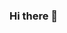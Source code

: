 ### Hi there 👋

<!--
**DanialPersian/DanialPersian** is a ✨ _special_ ✨ repository because its `README.md` (this file) appears on your GitHub profile.

Here are some ideas to get you started:

- 🔭 I’m currently working on C# and Arduino devices
- 🌱 I’m currently learning Robotics and Artifical Intelligence 
- 👯 I’m looking to collaborate on some projects
- 🤔 I’m looking for help with looking for an intership or summer internship
- 💬 Ask me about anything
- 📫 How to reach me: you can email 
- ⚡ Fun fact: I love geography and learning about other countries , i have a passion for cars,computers and tehnology
-->
